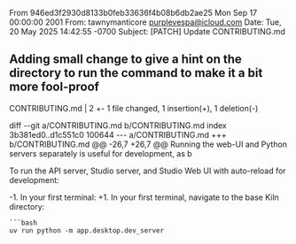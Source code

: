 From 946ed3f2930d8133b0feb33636f4b08b6db2ae25 Mon Sep 17 00:00:00 2001
From: tawnymanticore <purplevespa@icloud.com>
Date: Tue, 20 May 2025 14:42:55 -0700
Subject: [PATCH] Update CONTRIBUTING.md

Adding small change to give a hint on the directory to run the command to make it a bit more fool-proof
---
 CONTRIBUTING.md | 2 +-
 1 file changed, 1 insertion(+), 1 deletion(-)

diff --git a/CONTRIBUTING.md b/CONTRIBUTING.md
index 3b381ed0..d1c551c0 100644
--- a/CONTRIBUTING.md
+++ b/CONTRIBUTING.md
@@ -26,7 +26,7 @@ Running the web-UI and Python servers separately is useful for development, as b
 
 To run the API server, Studio server, and Studio Web UI with auto-reload for development:
 
-1. In your first terminal:
+1. In your first terminal, navigate to the base Kiln directory:
 
    ```bash
    uv run python -m app.desktop.dev_server
